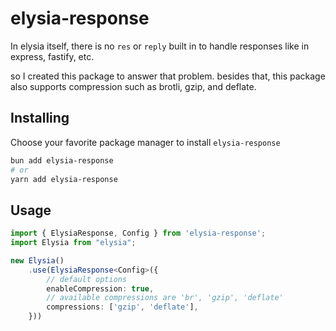 # elysia-response
In elysia itself, there is no `res` or `reply` built in to handle responses like in express, fastify, etc.

so I created this package to answer that problem. besides that, this package also supports compression such as brotli, gzip, and deflate.


## Installing
Choose your favorite package manager to install `elysia-response`
```bash
bun add elysia-response
# or
yarn add elysia-response
```

## Usage

```ts
import { ElysiaResponse, Config } from 'elysia-response';
import Elysia from "elysia";

new Elysia()
    .use(ElysiaResponse<Config>({
        // default options
        enableCompression: true,
        // available compressions are 'br', 'gzip', 'deflate'
        compressions: ['gzip', 'deflate'],
    }))
```

